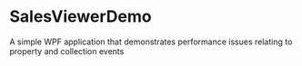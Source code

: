 # SalesViewerDemo
A simple WPF application that demonstrates performance issues relating to property and collection events
